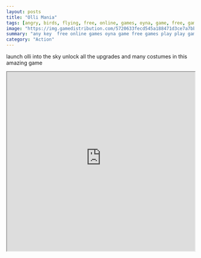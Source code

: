 ```yaml
---
layout: posts
title: "Olli Mania"
tags: [angry, birds, flying, free, online, games, oyna, game, free, games, play, play, games]
image: "https://img.gamedistribution.com/5720633fecd545a188471d3ce7a7bbeb.jpg"
summary: "any key  free online games oyna game free games play play games"
category: "Action"
---
```


launch olli into the sky unlock all the upgrades and many costumes in this amazing game

<iframe width="100%" height="480px;" src="https://html5.gamedistribution.com/5720633fecd545a188471d3ce7a7bbeb/"></iframe>